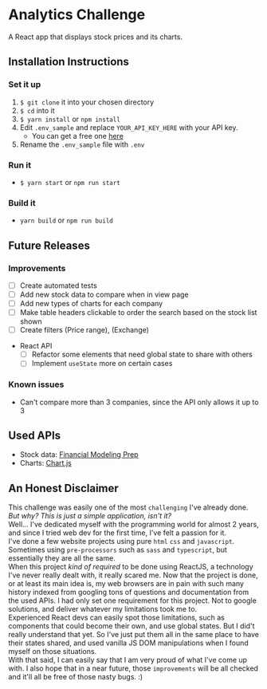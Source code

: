 # Analytics Challenge
A React app that displays stock prices and its charts.




## Installation Instructions

### Set it up
1. `$ git clone` it into your chosen directory
2. `$ cd` into it
3. `$ yarn install` or `npm install`
4. Edit `.env_sample` and replace `YOUR_API_KEY_HERE` with your API key.
	- You can get a free one [here](https://financialmodelingprep.com/developer/docs/pricing/)
5. Rename the `.env_sample` file with `.env`

### Run it
* `$ yarn start` or `npm run start`

### Build it
* `yarn build` or `npm run build`



## Future Releases

### Improvements
- [ ] Create automated tests
- [ ] Add new stock data to compare when in view page
- [ ] Add new types of charts for each company
- [ ] Make table headers clickable to order the search based on the stock list shown
- [ ] Create filters (Price range), (Exchange)
- React API
	- [ ] Refactor some elements that need global state to share with others
	- [ ] Implement `useState` more on certain cases

### Known issues
- Can't compare more than 3 companies, since the API only allows it up to 3



## Used APIs
- Stock data: [Financial Modeling Prep](https://financialmodelingprep.com)
- Charts: [Chart.js](https://www.chartjs.org/)



## An Honest Disclaimer
This challenge was easily one of the most `challenging` I've already done. *But why? This is just a simple application, isn't it?*<br/>
Well... I've dedicated myself with the programming world for almost 2 years, and since I tried web dev for the first time, I've felt a passion for it.<br/>
I've done a few website projects using pure `html` `css` and `javascript`. Sometimes using `pre-processors` such as `sass` and `typescript`, but essentially they are all the same.<br/>
When this project *kind of required* to be done using ReactJS, a technology I've never really dealt with, it really scared me. Now that the project is done, or at least its main idea is, my web browsers are in pain with such many history indexed from googling tons of questions and documentation from the used APIs. I had only set one requirement for this project. Not to google solutions, and deliver whatever my limitations took me to.<br/>
Experienced React devs can easily spot those limitations, such as components that could become their own, and use global states. But I did't really understand that yet. So I've just put them all in the same place to have their states shared, and used vanilla JS DOM manipulations when I found myself on those situations.<br/>
With that said, I can easily say that I am very proud of what I've come up with. I also hope that in a near future, those `improvements` will be all checked and it'll all be free of those nasty bugs. :)